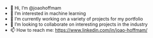 - 👋 Hi, I’m @joaohoffmam
- 👀 I’m interested in machine learning
- 🌱 I’m currently working on a variety of projects for my portfolio
- 💞️ I’m looking to collaborate on interesting projects in the industry
- 📫 How to reach me: https://www.linkedin.com/in/joao-hoffmam/

<!---
joaohoffmam/joaohoffmam is a ✨ special ✨ repository because its `README.md` (this file) appears on your GitHub profile.
You can click the Preview link to take a look at your changes.
--->
